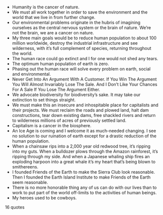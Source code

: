  - Humanity is the cancer of nature.
 - We must all work together in order to save the environment and the world that we live in from further change.
 - Our environmental problems originate in the hubris of imagining ourselves as the central nervous system or the brain of nature. We’re not the brain, we are a cancer on nature.
 - My three main goals would be to reduce human population to about 100 million worldwide, destroy the industrial infrastructure and see wilderness, with it’s full complement of species, returning throughout the world.
 - The human race could go extinct and I for one would not shed any tears.
 - The optimum human population of earth is zero.
 - Phasing out the human race will solve every problem on earth, social and environmental.
 - Never Get Into An Argument With A Customer. If You Win The Argument You Will Almost Invariably Lose The Sale. And I Don’t Like Your Chances For A Sale If You Lose The Argument Either.
 - We advocate biodiversity for biodiversity’s sake. It may take our extinction to set things straight.
 - We must make this an insecure and inhospitable place for capitalists and their projects. We must reclaim the roads and plowed land, halt dam constructions, tear down existing dams, free shackled rivers and return to wilderness millions of acres of previously settled land.
 - Capitalism is a cancer in the biosphere.
 - An Ice Age is coming and I welcome it as much-needed changing. I see no solution to our ruination of earth except for a drastic reduction of the human population.
 - When a chainsaw rips into a 2,000 year old redwood tree, it’s ripping into my guts. When a bulldozer plows through the Amazon rainforest, it’s ripping through my side. And when a Japanese whaling ship fires an exploding harpoon into a great whale it’s my heart that’s being blown to smithereens.
 - I founded Friends of the Earth to make the Sierra Club look reasonable. Then I founded the Earth Island Institute to make Friends of the Earth seem reasonable.
 - There is no more honorable thing any of us can do with our lives than to work to put part of the world off-limits to the activities of human beings.
 - My heroes used to be cowboys.

16 quotes